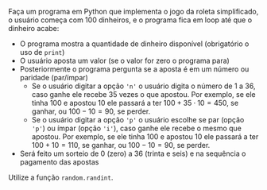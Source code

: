 Faça um programa em Python que implementa o jogo da roleta simplificado, o usuário começa com 100 dinheiros, e o programa fica em loop até que o dinheiro acabe:

- O programa mostra a quantidade de dinheiro disponível (obrigatório o uso de `print`)
- O usuário aposta um valor (se o valor for zero o programa para)
- Posteriormente o programa pergunta se a aposta é em um número ou paridade (par/ímpar)
    - Se o usuário digitar a opção `'n'` o usuário digita o número de 1 a 36, caso ganhe ele recebe 35 vezes o que apostou. Por exemplo, se ele tinha $100$ e apostou $10$ ele passará a ter $100+35\cdot10=450$, se ganhar, ou $100-10=90$, se perder.
    - Se o usuário digitar a opção `'p'` o usuário escolhe se par (opção `'p'`) ou ímpar (opção `'i'`), caso ganhe ele recebe o mesmo que apostou. Por exemplo, se ele tinha $100$ e apostou $10$ ele passará a ter $100+10=110$, se ganhar, ou $100-10=90$, se perder.
- Será feito um sorteio de 0 (zero) a 36 (trinta e seis) e na sequência o pagamento das apostas

Utilize a função `random.randint`.